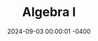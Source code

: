 ---
title: Algebra I
class_code: MAT 345
semester_name: Fall 2024
semester_order: 5
order: 2
date: 2024-09-03 00:00:01 -0400
downloads:
  - label: MAT 345 Notes
    url: /downloads/MAT%20345%20Notes.pdf
texts:
  - title: Algebra
    author: Michael Artin
  - title: Abstract Algebra
    author: David Dummit and Richard Foote
  - title: Contemporary Abstract Algebra
    author: Joseph Gallian
  - title: A Book of Abstract Algebra
    author: Charles Pinter
---
